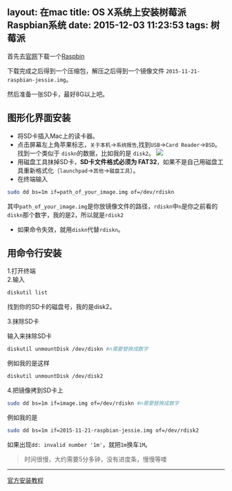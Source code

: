 layout: 在mac
title: OS X系统上安装树莓派Raspbian系统
date: 2015-12-03 11:23:53
tags: 树莓派
---


首先去[官网](https://www.raspberrypi.org/)下载一个[Raspbin](https://www.raspberrypi.org/downloads/)

下载完成之后得到一个压缩包，解压之后得到一个镜像文件 `2015-11-21-raspbian-jessie.img`。

然后准备一张SD卡，最好8G以上吧。

<!--more-->

## 图形化界面安装

* 将SD卡插入Mac上的读卡器。
* 点击屏幕左上角苹果标志，`关于本机`->`系统报告`,找到`USB`->`Card Reader`->`BSD`。找到一个类似于 `diskn`的数据，比如我的是 `disk2`。
	![](http://7xkfbb.com1.z0.glb.clouddn.com/15-12-3/66618794.jpg)
* 用磁盘工具抹掉SD卡，**SD卡文件格式必须为 FAT32**，如果不是自己用磁盘工具重新格式化（`launchpad`->`其他`->`磁盘工具`）。
* 在终端输入   

```bash
sudo dd bs=1m if=path_of_your_image.img of=/dev/rdiskn
```
   其中`path_of_your_image.img`是你放镜像文件的路径，`rdiskn`中`n`是你之前看的`diskn`那个数字，我的是2，所以就是`rdisk2`
*  如果命令失效，就用`diskn`代替`rdiskn`。

## 用命令行安装

1.打开终端   
2.输入 
       
```bash
diskutil list
```
 
找到你的SD卡的磁盘号，我的是disk2。

3.抹除SD卡

输入来抹除SD卡
```bash
diskutil unmountDisk /dev/diskn #n需要替换成数字
```
例如我的是这样

```bash
diskutil unmountDisk /dev/disk2
```

4.把镜像拷到SD卡上

```bash
sudo dd bs=1m if=image.img of=/dev/rdiskn #n需要替换成数字
```

例如我的是

```bash
sudo dd bs=1m if=2015-11-21-raspbian-jessie.img of=/dev/rdisk2
```

如果出现`dd: invalid number '1m'`，就把`1m`换车`1M`。

> 时间很慢，大约需要5分多钟，没有进度条，慢慢等喽





---
[官方安装教程](https://www.raspberrypi.org/documentation/installation/installing-images/README.md)

